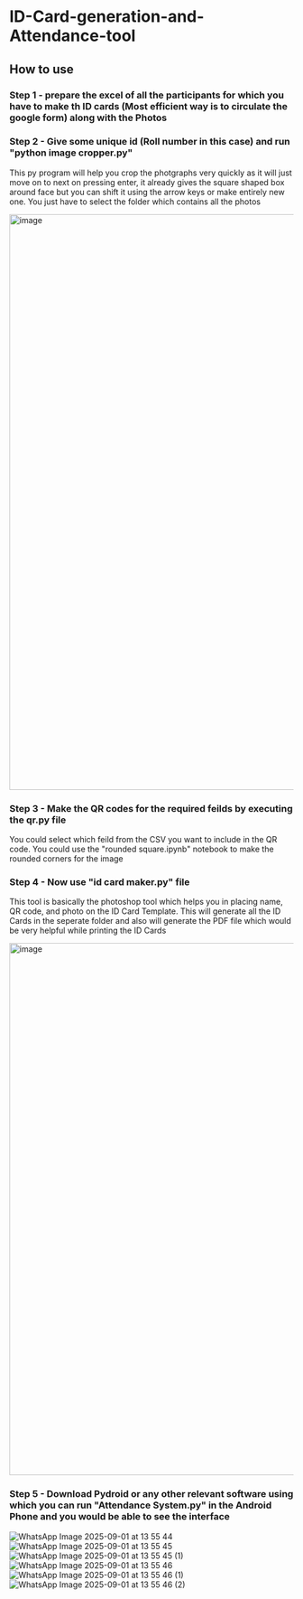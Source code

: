 # ID-Card-generation-and-Attendance-tool

## How to use

### Step 1 - prepare the excel of all the participants for which you have to make th ID cards (Most efficient way is to circulate the google form) along with the Photos 

### Step 2 - Give some unique id (Roll number in this case) and run "python image cropper.py"
This py program will help you crop the photgraphs very quickly as it will just move on to next on pressing enter, it already gives the square shaped box around face but you can shift it using the arrow keys or make entirely new one. You just have to select the folder which contains all the photos

<img width="905" height="1019" alt="image" src="https://github.com/user-attachments/assets/11aed34c-bb52-4171-b6e6-f6849d97afd5" />


### Step 3 - Make the QR codes for the required feilds by executing the qr.py file
You could select which feild from the CSV you want to include in the QR code. You could use the "rounded square.ipynb" notebook to make the rounded corners for the image

### Step 4 - Now use "id card maker.py" file
This tool is basically the photoshop tool which helps you in placing name, QR code, and photo on the ID Card Template. This will generate all the ID Cards in the seperate folder and also will generate the PDF file which would be very helpful while printing the ID Cards

<img width="1056" height="942" alt="image" src="https://github.com/user-attachments/assets/fd6bad9d-de8b-4afc-93be-050da892444a" />


### Step 5 - Download Pydroid or any other relevant software using which you can run "Attendance System.py" in the Android Phone and you would be able to see the interface

![WhatsApp Image 2025-09-01 at 13 55 44](https://github.com/user-attachments/assets/ce54faf4-aabb-4e5e-a74a-a08f3aa29b23)
![WhatsApp Image 2025-09-01 at 13 55 45](https://github.com/user-attachments/assets/a5ec2b82-a508-449a-9914-6d2d5c19b802)
![WhatsApp Image 2025-09-01 at 13 55 45 (1)](https://github.com/user-attachments/assets/57b313bf-2eba-4136-8605-489585163e44)
![WhatsApp Image 2025-09-01 at 13 55 46](https://github.com/user-attachments/assets/b9878f8b-98cd-4167-9770-eee4867d912c)
![WhatsApp Image 2025-09-01 at 13 55 46 (1)](https://github.com/user-attachments/assets/9e40dcc5-8a90-4ebc-ae0a-f089c05e9715)
![WhatsApp Image 2025-09-01 at 13 55 46 (2)](https://github.com/user-attachments/assets/a25f97a1-6ddc-44ba-8925-b28509fbd98c)
